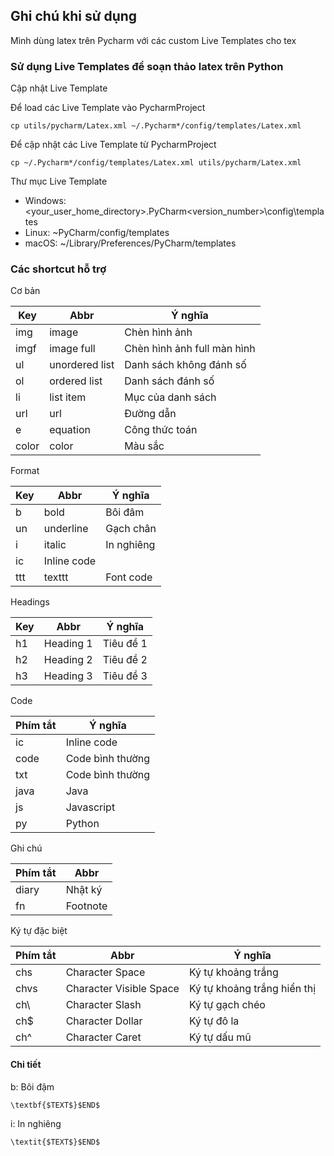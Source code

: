 ## Ghi chú khi sử dụng  

Mình dùng latex trên Pycharm với các custom Live Templates cho tex

### Sử dụng Live Templates để soạn thảo latex trên Python

Cập nhật Live Template

Để load các Live Template vào PycharmProject

```
cp utils/pycharm/Latex.xml ~/.Pycharm*/config/templates/Latex.xml
```

Để cập nhật các Live Template từ PycharmProject

```
cp ~/.Pycharm*/config/templates/Latex.xml utils/pycharm/Latex.xml
```

Thư mục Live Template

* Windows: <your_user_home_directory>\.PyCharm<version_number>\config\templates
* Linux: ~PyCharm<version>/config/templates
* macOS: ~/Library/Preferences/PyCharm<version>/templates

### Các shortcut hỗ trợ

Cơ bản 

| Key   | Abbr           | Ý nghĩa                     |
|-------|----------------|-----------------------------|
| img   | image          | Chèn hình ảnh               |
| imgf  | image full     | Chèn hình ảnh full màn hình |
| ul    | unordered list | Danh sách không đánh số     |
| ol    | ordered list   | Danh sách đánh số           |
| li    | list item      | Mục của danh sách           |
| url   | url            | Đường dẫn                   |
| e     | equation       | Công thức toán              |
| color | color          | Màu sắc                     |


Format 

| Key     | Abbr           | Ý nghĩa                     |
|---------|----------------|-----------------------------|
| b       | bold           | Bôi đâm                     |
| un      | underline      | Gạch chân                   |
| i       | italic         | In nghiêng                  |
| ic      | Inline code    |                             |
| ttt     | texttt         | Font code                   |

Headings

| Key   | Abbr           | Ý nghĩa                     |
|-------|----------------|-----------------------------|
| h1    | Heading 1      | Tiêu đề 1                   |
| h2    | Heading 2      | Tiêu đề 2                   |
| h3    | Heading 3      | Tiêu đề 3                   |

Code

| Phím tắt | Ý nghĩa          |
|----------|------------------|
| ic       | Inline code      |
| code     | Code bình thường |
| txt      | Code bình thường |
| java     | Java             |
| js       | Javascript       |
| py       | Python           |


Ghi chú

| Phím tắt | Abbr          |
|----------|---------------|
| diary    | Nhật ký       |
| fn       | Footnote      | 

Ký tự đặc biệt

| Phím tắt | Abbr                    | Ý nghĩa                     |
|----------|-------------------------|-----------------------------|
| chs      | Character Space         | Ký tự khoảng trắng          |
| chvs     | Character Visible Space | Ký tự khoảng trắng hiển thị |
| ch\      | Character Slash         | Ký tự gạch chéo             |
| ch$      | Character Dollar        | Ký tự đô la                 |
| ch^      | Character Caret         | Ký tự dấu mũ                |

#### Chi tiết 

b: Bôi đậm

```
\textbf{$TEXT$}$END$
```

i: In nghiêng

```
\textit{$TEXT$}$END$
```